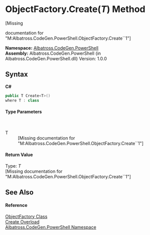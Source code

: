# ObjectFactory.Create(*T*) Method 
 

\[Missing <summary> documentation for "M:Albatross.CodeGen.PowerShell.ObjectFactory.Create``1"\]

**Namespace:**&nbsp;<a href="73820E42.md">Albatross.CodeGen.PowerShell</a><br />**Assembly:**&nbsp;Albatross.CodeGen.PowerShell (in Albatross.CodeGen.PowerShell.dll) Version: 1.0.0

## Syntax

**C#**<br />
``` C#
public T Create<T>()
where T : class

```


#### Type Parameters
&nbsp;<dl><dt>T</dt><dd>\[Missing <typeparam name="T"/> documentation for "M:Albatross.CodeGen.PowerShell.ObjectFactory.Create``1"\]</dd></dl>

#### Return Value
Type: *T*<br />\[Missing <returns> documentation for "M:Albatross.CodeGen.PowerShell.ObjectFactory.Create``1"\]

## See Also


#### Reference
<a href="A395EE45.md">ObjectFactory Class</a><br /><a href="89016FAF.md">Create Overload</a><br /><a href="73820E42.md">Albatross.CodeGen.PowerShell Namespace</a><br />